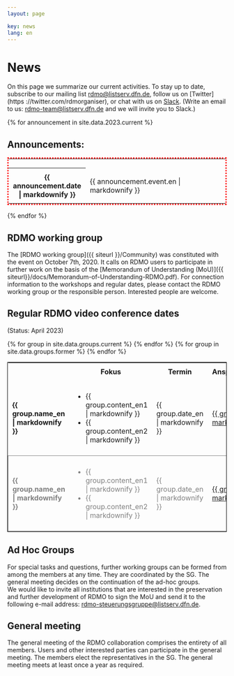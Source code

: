 ```yaml
---
layout: page

key: news
lang: en
---
```


# News

On this page we summarize our current activities.
To stay up to date, subscribe to our mailing list [rdmo@listserv.dfn.de](https://www.listserv.dfn.de/sympa/info/rdmo), follow us on [Twitter](https ://twitter.com/rdmorganiser), or chat with us on [Slack](https://rdmo.slack.com).
(Write an email to us: <a href="mailto:rdmo-team@listserv.dfn.de">rdmo-team@listserv.dfn.de</a> and we will invite you to Slack.) <br/>

{% for announcement in site.data.2023.current %}
## Announcements:

<table style="width: 100%; border: 3px dotted red;">
  <tr>
    <th style="width: 20%; padding: 10px;"></th>
    <td style="width: 80%; padding: 10px;"></td>
  </tr>
  <tr>
    <th style="width: 20%; padding: 10px;">{{ announcement.date | markdownify }}</th>
    <td style="width: 80%; padding:10px;">{{ announcement.event.en | markdownify }}
    </td>
  </tr>
</table>
{% endfor %}

## RDMO working group

The [RDMO working group]({{ siteurl }}/Community) was constituted with the event on October 7th, 2020. It calls on RDMO users to participate in further work on the basis of the [Memorandum of Understanding (MoU)]({{ siteurl}}/docs/Memorandum-of-Understanding-RDMO.pdf).
For connection information to the workshops and regular dates, please contact the RDMO working group or the responsible person. Interested people are welcome.

## Regular RDMO video conference dates
(Status: April 2023)


<table style="width: 100%; border:1px solid black;">
	<tr>
		<th style="width: 20%;"/>
		<th style="width: 45%; padding: 10px;">Fokus</th>
		<th style="width: 20%; padding: 10px;">Termin</th>
		<th style="width: 25%; padding: 10px;">Ansprechperson</th>
	</tr>
	{% for group in site.data.groups.current %}
	<tr>
		<td style="font-weight: bold; padding: 10px;">{{ group.name_en | markdownify }}</td>
		<td style="padding: 10px;">
			<ul>
				<li>{{ group.content_en1 | markdownify }}</li>
				<li>{{ group.content_en2 | markdownify }}</li>
			</ul>
		</td>
		<td style="padding: 10px;">{{ group.date_en | markdownify }}</td>
		<td style="padding: 10px;"><a href="mailto:{{ leader_mail }}">{{ group.leader | markdownify }}</a></td>
	</tr>
	{% endfor %}
	{% for group in site.data.groups.former %}
	<tr style="border:1px solid grey; border-bottom-right-radius: 15px; color:grey;">
		<td style="font-weight: bold; padding: 10px;">{{ group.name_en | markdownify }}</td>
		<td style="padding: 10px;">
			<ul>
				<li>{{ group.content_en1 | markdownify }}</li>
				<li>{{ group.content_en2 | markdownify }}</li>
			</ul>
		</td>
		<td style="padding: 10px;">{{ group.date_en | markdownify }}</td>
		<td style="padding: 10px;"><a href="mailto:{{ leader_mail }}">{{ group.leader | markdownify }}</a></td>
	</tr>
	{% endfor %}
</table>

## Ad Hoc Groups

For special tasks and questions, further working groups can be formed from among the members at any time. They are coordinated by the SG. The general meeting decides on the continuation of the ad-hoc groups.<br/>
We would like to invite all institutions that are interested in the preservation and further development of RDMO to sign the MoU and send it to the following e-mail address: rdmo-steuerungsgruppe@listserv.dfn.de.

## General meeting

The general meeting of the RDMO collaboration comprises the entirety of all members. Users and other interested parties can participate in the general meeting. The members elect the representatives in the SG. The general meeting meets at least once a year as required.
